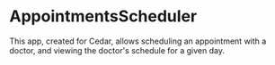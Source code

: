 # AppointmentsScheduler
This app, created for Cedar, allows scheduling an appointment with a doctor, and viewing the doctor's schedule for a given day. 
